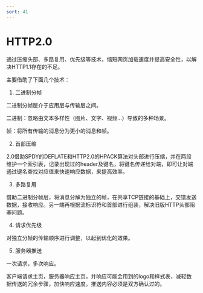 ```yaml
---
sort: 41
---
```


# HTTP2.0

通过压缩头部、多路复用、优先级等技术，缩短网页加载速度并提高安全性，以解决HTTP1.1存在的不足。

主要借助了下面几个技术：

1. 二进制分帧

二进制分帧层介于应用层与传输层之间。

二进制：忽略由文本多样性（图片、文字、视频...）导致的多种场景。

帧：将所有传输的消息分为更小的消息和帧。

2. 首部压缩

2.0借助SPDY的DEFLATE和HTTP2.0的HPACK算法对头部进行压缩，并在两段维护一个索引表，记录出现过的header及键名，将键名传递给对端，即可让对端通过键名查找对应值来快速响应数据，来提高效率。

3. 多路复用

借助二进制分帧层，将消息分解为独立的帧，在共享TCP链接的基础上，交错发送数据，接收响应。另一端再根据流标识符和首部进行组装，解决旧版HTTP头部阻塞问题。

4. 请求优先级

对独立分帧的传输顺序进行调整，以起到优化的效果。

5. 服务器推送

一次请求，多次响应。

客户端请求主页，服务器响应主页，并响应可能会用到的logo和样式表，减轻数据传送的冗余步骤，加快响应速度。推送内容必须是双方确认过的。